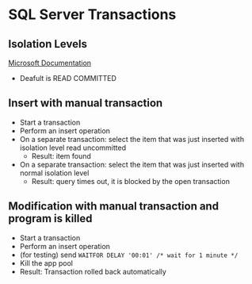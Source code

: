 # SQL Server Transactions

## Isolation Levels
[Microsoft Documentation](https://msdn.microsoft.com/en-us/library/ms709374(v=vs.85).aspx)
* Deafult is READ COMMITTED

## Insert with manual transaction
* Start a transaction
* Perform an insert operation
* On a separate transaction: select the item that was just inserted with isolation level read uncommitted
    * Result: item found
* On a separate transaction: select the item that was just inserted with normal isolation level
    * Result: query times out, it is blocked by the open transaction


## Modification with manual transaction and program is killed
* Start a transaction
* Perform an insert operation
* (for testing) send `WAITFOR DELAY '00:01' /* wait for 1 minute */`
* Kill the app pool
* Result: Transaction rolled back automatically

